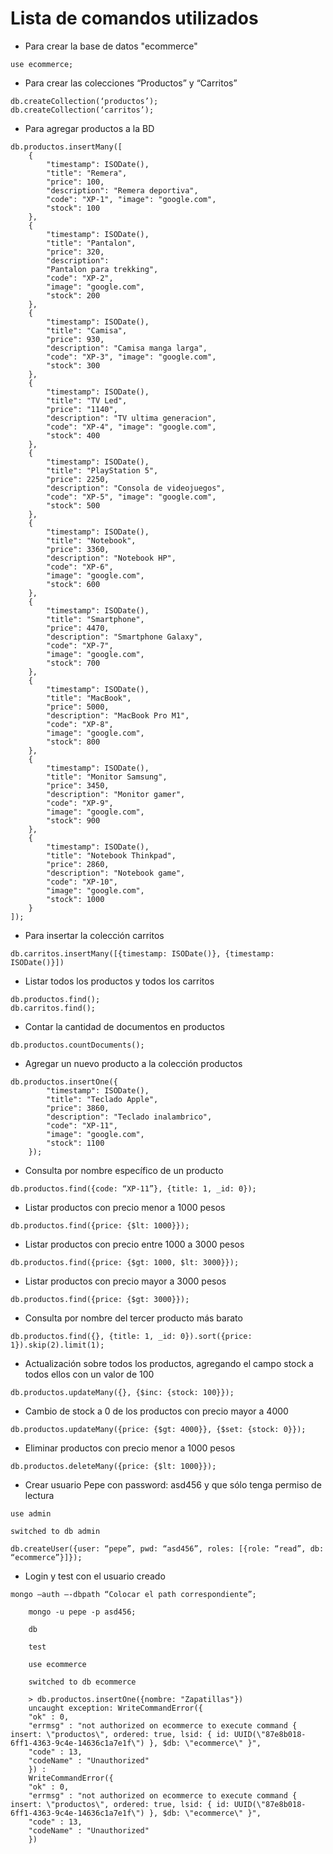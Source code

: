 # Lista de comandos utilizados

- Para crear la base de datos "ecommerce"

```console
use ecommerce;
```

- Para crear las colecciones “Productos” y “Carritos”

```console
db.createCollection(‘productos’);
db.createCollection(‘carritos’);
```

- Para agregar productos a la BD

```console
db.productos.insertMany([
	{
		"timestamp": ISODate(), 
		"title": "Remera", 
		"price": 100, 
		"description": "Remera deportiva", 
		"code": "XP-1", "image": "google.com", 
		"stock": 100
	}, 
	{
		"timestamp": ISODate(), 
		"title": "Pantalon", 
		"price": 320, 
		"description": 
		"Pantalon para trekking", 
		"code": "XP-2", 
		"image": "google.com", 
		"stock": 200
	}, 
	{
		"timestamp": ISODate(), 
		"title": "Camisa", 
		"price": 930, 
		"description": "Camisa manga larga", 
		"code": "XP-3", "image": "google.com", 
		"stock": 300
	}, 
	{
		"timestamp": ISODate(), 
		"title": "TV Led", 
		"price": "1140", 
		"description": "TV ultima generacion", 
		"code": "XP-4", "image": "google.com", 
		"stock": 400
	}, 
	{
		"timestamp": ISODate(), 
		"title": "PlayStation 5", 
		"price": 2250, 
		"description": "Consola de videojuegos", 
		"code": "XP-5", "image": "google.com", 
		"stock": 500
	}, 
	{
		"timestamp": ISODate(), 
		"title": "Notebook", 
		"price": 3360, 
		"description": "Notebook HP", 
		"code": "XP-6", 
		"image": "google.com", 
		"stock": 600
	}, 
	{
		"timestamp": ISODate(), 
		"title": "Smartphone", 
		"price": 4470, 
		"description": "Smartphone Galaxy", 
		"code": "XP-7", 
		"image": "google.com", 
		"stock": 700
	}, 
	{
		"timestamp": ISODate(), 
		"title": "MacBook", 
		"price": 5000, 
		"description": "MacBook Pro M1", 
		"code": "XP-8", 
		"image": "google.com", 
		"stock": 800
	}, 
	{
		"timestamp": ISODate(), 
		"title": "Monitor Samsung", 
		"price": 3450, 
		"description": "Monitor gamer", 
		"code": "XP-9", 
		"image": "google.com", 
		"stock": 900
	}, 
	{
		"timestamp": ISODate(), 
		"title": "Notebook Thinkpad", 
		"price": 2860, 
		"description": "Notebook game", 
		"code": "XP-10", 
		"image": "google.com", 
		"stock": 1000
	}
]);
```

- Para insertar la colección carritos

```console
db.carritos.insertMany([{timestamp: ISODate()}, {timestamp: ISODate()}])
```

- Listar todos los productos y todos los carritos

```console
db.productos.find();
db.carritos.find();
```

- Contar la cantidad de documentos en productos

```console
db.productos.countDocuments();
```

- Agregar un nuevo producto a la colección productos

```console
db.productos.insertOne({
		"timestamp": ISODate(), 
		"title": "Teclado Apple", 
		"price": 3860, 
		"description": "Teclado inalambrico", 
		"code": "XP-11", 
		"image": "google.com", 
		"stock": 1100
	});
```

- Consulta por nombre específico de un producto

```console
db.productos.find({code: “XP-11”}, {title: 1, _id: 0});
```

- Listar productos con precio menor a 1000 pesos

```console
db.productos.find({price: {$lt: 1000}});
```

- Listar productos con precio entre 1000 a 3000 pesos

```console
db.productos.find({price: {$gt: 1000, $lt: 3000}});
```

- Listar productos con precio mayor a 3000 pesos

```console
db.productos.find({price: {$gt: 3000}});
```

- Consulta por nombre del tercer producto más barato

```console
db.productos.find({}, {title: 1, _id: 0}).sort({price: 1}).skip(2).limit(1);
```

- Actualización sobre todos los productos, agregando el campo stock a todos ellos con un valor de 100

```console
db.productos.updateMany({}, {$inc: {stock: 100}}); 
```

- Cambio de stock a 0 de los productos con precio mayor a 4000

```console
db.productos.updateMany({price: {$gt: 4000}}, {$set: {stock: 0}});
```

- Eliminar productos con precio menor a 1000 pesos

```console
db.productos.deleteMany({price: {$lt: 1000}});
```

- Crear usuario Pepe con password: asd456 y que sólo tenga permiso de lectura

```console
use admin

switched to db admin

db.createUser({user: “pepe”, pwd: “asd456”, roles: [{role: “read”, db: “ecommerce”}]});
```

- Login y test con el usuario creado

```console
mongo —auth —-dbpath “Colocar el path correspondiente”;

	mongo -u pepe -p asd456;

	db 
	
	test
	
	use ecommerce

	switched to db ecommerce

	> db.productos.insertOne({nombre: "Zapatillas"})
	uncaught exception: WriteCommandError({
	"ok" : 0,
	"errmsg" : "not authorized on ecommerce to execute command { insert: \"productos\", ordered: true, lsid: { id: UUID(\"87e8b018-6ff1-4363-9c4e-14636c1a7e1f\") }, $db: \"ecommerce\" }",
	"code" : 13,
	"codeName" : "Unauthorized"
	}) :
	WriteCommandError({
	"ok" : 0,
	"errmsg" : "not authorized on ecommerce to execute command { insert: \"productos\", ordered: true, lsid: { id: UUID(\"87e8b018-6ff1-4363-9c4e-14636c1a7e1f\") }, $db: \"ecommerce\" }",
	"code" : 13,
	"codeName" : "Unauthorized"
	})